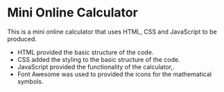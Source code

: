 # Mini Online Calculator
This is a mini online calculator that uses HTML, CSS and JavaScript to be produced.
- HTML provided the basic structure of the code.
- CSS added the styling to the basic structure of the code.
- JavaScript provided the functionality of the calculator,.
- Font Awesome was used to provided the icons for the mathematical symbols.